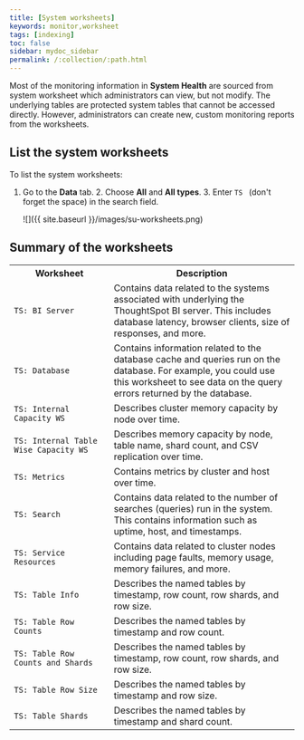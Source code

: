 ```yaml
---
title: [System worksheets]
keywords: monitor,worksheet
tags: [indexing]
toc: false
sidebar: mydoc_sidebar
permalink: /:collection/:path.html
---
```

Most of the monitoring information in **System Health** are sourced from system
worksheet which administrators can view, but not modify. The underlying tables
are protected system tables that cannot be accessed directly. However,
administrators can create new, custom monitoring reports from the worksheets.

## List the system worksheets

To list the system worksheets:

1. Go to the **Data** tab. 2. Choose **All** and **All types**. 3. Enter `TS `
(don't forget the space) in the search field.

   ![]({{ site.baseurl }}/images/su-worksheets.png)


## Summary of the worksheets

<table>
<colgroup>
   <col style="width:35%" />
   <col style="width:65%" />
</colgroup>
   <tr>
      <th>Worksheet</th>
      <th>Description</th>
   </tr>
   <tr>
      <td><code class="highlighter-rouge">TS: BI Server</code></td>
      <td>
         Contains data related to the systems associated with underlying the
         ThoughtSpot BI server.  This includes database latency, browser clients, size
         of responses, and more.
      </td>
   </tr>
   <tr>
      <td><code class="highlighter-rouge">TS: Database</code></td>
      <td>
         Contains information related to the database cache and queries run on the database. For example, you could use this worksheet to see data on the query errors returned by the database.
      </td>
   </tr>
   <tr>
      <td><code class="highlighter-rouge">TS: Internal Capacity WS</code></td>
      <td>
         Describes cluster memory capacity by node over time.
      </td>
   </tr>
   <tr>
      <td><code class="highlighter-rouge">TS: Internal Table Wise Capacity WS</code></td>
      <td>
         Describes memory capacity by node, table name, shard count, and CSV replication over time.
      </td>
   </tr>
   <tr>
      <td><code class="highlighter-rouge">TS: Metrics</code></td>
      <td>
         Contains metrics by cluster and host over time.
      </td>
   </tr>
   <tr>
      <td><code class="highlighter-rouge">TS: Search</code></td>
      <td>
         Contains data related to the number of searches (queries) run in the system. This contains
         information such as uptime, host, and timestamps.
      </td>
   </tr>
   <tr>
      <td><code class="highlighter-rouge">TS: Service Resources</code></td>
      <td>
         Contains data related to cluster nodes including page faults, memory usage, memory failures, and more.
      </td>
   </tr>
   <tr>
      <td><code class="highlighter-rouge">TS: Table Info</code></td>
      <td>
         Describes the named tables by timestamp, row count, row shards, and row size.
      </td>
   </tr>
   <tr>
      <td><code class="highlighter-rouge">TS: Table Row Counts</code></td>
      <td>
         Describes the named tables by timestamp and row count.
      </td>
   </tr>
   <tr>
      <td><code class="highlighter-rouge">TS: Table Row Counts and Shards</code></td>
      <td>
         Describes the named tables by timestamp, row count, row shards, and row size.
      </td>
   </tr>
   <tr>
      <td><code class="highlighter-rouge">TS: Table Row Size</code></td>
      <td>
         Describes the named tables by timestamp and row size.
      </td>
   </tr>
   <tr>
      <td><code class="highlighter-rouge">TS: Table Shards</code></td>
      <td>
         Describes the named tables by timestamp and shard count.
      </td>
   </tr>
</table>
